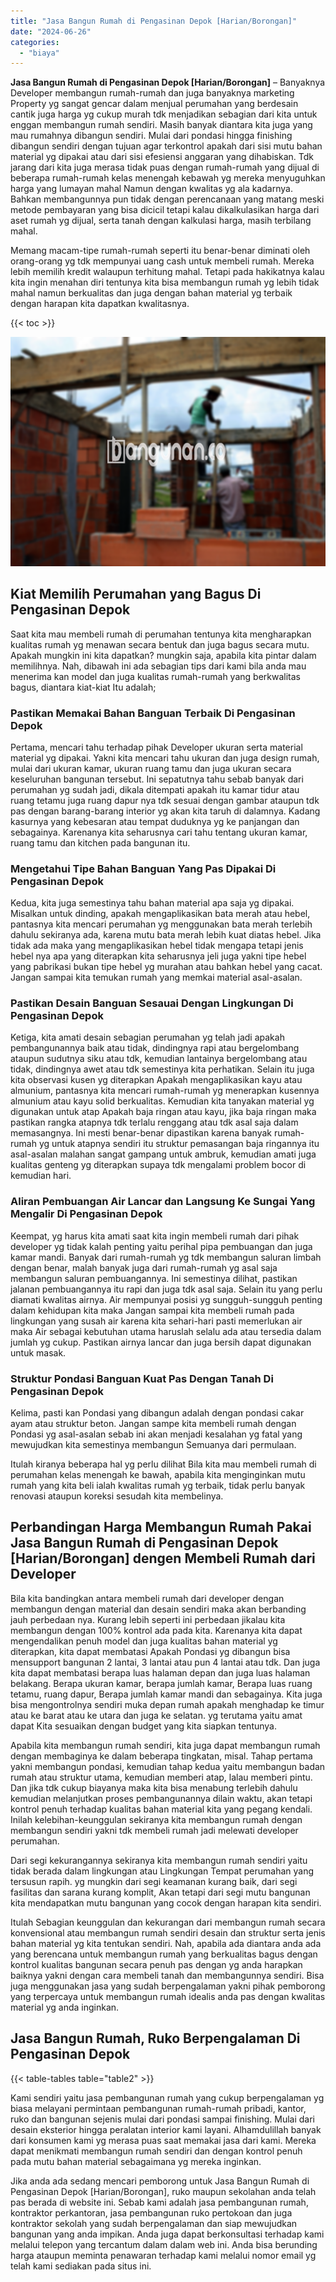 ```yaml
---
title: "Jasa Bangun Rumah di Pengasinan Depok [Harian/Borongan]"
date: "2024-06-26"
categories: 
  - "biaya"
---
```


**Jasa Bangun Rumah di Pengasinan Depok \[Harian/Borongan\]** – Banyaknya Developer membangun rumah-rumah dan juga banyaknya marketing Property yg sangat gencar dalam menjual perumahan yang berdesain cantik juga harga yg cukup murah tdk menjadikan sebagian dari kita untuk enggan membangun rumah sendiri. Masih banyak diantara kita juga yang mau rumahnya dibangun sendiri. Mulai dari pondasi hingga finishing dibangun sendiri dengan tujuan agar terkontrol apakah dari sisi mutu bahan material yg dipakai atau dari sisi efesiensi anggaran yang dihabiskan. Tdk jarang dari kita juga merasa tidak puas dengan rumah-rumah yang dijual di beberapa rumah-rumah kelas menengah kebawah yg mereka menyuguhkan harga yang lumayan mahal Namun dengan kwalitas yg ala kadarnya. Bahkan membangunnya pun tidak dengan perencanaan yang matang meski metode pembayaran yang bisa dicicil tetapi kalau dikalkulasikan harga dari aset rumah yg dijual, serta tanah dengan kalkulasi harga, masih terbilang mahal.

Memang macam-tipe rumah-rumah seperti itu benar-benar diminati oleh orang-orang yg tdk mempunyai uang cash untuk membeli rumah. Mereka lebih memilih kredit walaupun terhitung mahal. Tetapi pada hakikatnya kalau kita ingin menahan diri tentunya kita bisa membangun rumah yg lebih tidak mahal namun berkualitas dan juga dengan bahan material yg terbaik dengan harapan kita dapatkan kwalitasnya.

{{< toc >}}

![Jasa Bangun Rumah di Pengasinan Depok [Harian/Borongan]](/images/borong-bangunan-05.png)

## Kiat Memilih Perumahan yang Bagus Di Pengasinan Depok

Saat kita mau membeli rumah di perumahan tentunya kita mengharapkan kualitas rumah yg menawan secara bentuk dan juga bagus secara mutu. Apakah mungkin ini kita dapatkan? mungkin saja, apabila kita pintar dalam memilihnya. Nah, dibawah ini ada sebagian tips dari kami bila anda mau menerima kan model dan juga kualitas rumah-rumah yang berkwalitas bagus, diantara kiat-kiat Itu adalah;

### Pastikan Memakai Bahan Banguan Terbaik Di Pengasinan Depok

Pertama, mencari tahu terhadap pihak Developer ukuran serta material material yg dipakai. Yakni kita mencari tahu ukuran dan juga design rumah, mulai dari ukuran kamar, ukuran ruang tamu dan juga ukuran secara keseluruhan bangunan tersebut. Ini sepatutnya tahu sebab banyak dari perumahan yg sudah jadi, dikala ditempati apakah itu kamar tidur atau ruang tetamu juga ruang dapur nya tdk sesuai dengan gambar ataupun tdk pas dengan barang-barang interior yg akan kita taruh di dalamnya. Kadang kasurnya yang kebesaran atau tempat duduknya yg ke panjangan dan sebagainya. Karenanya kita seharusnya cari tahu tentang ukuran kamar, ruang tamu dan kitchen pada bangunan itu.

### Mengetahui Tipe Bahan Banguan Yang Pas Dipakai Di Pengasinan Depok

Kedua, kita juga semestinya tahu bahan material apa saja yg dipakai. Misalkan untuk dinding, apakah mengaplikasikan bata merah atau hebel, pantasnya kita mencari perumahan yg menggunakan bata merah terlebih dahulu sekiranya ada, karena mutu bata merah lebih kuat diatas hebel. Jika tidak ada maka yang mengaplikasikan hebel tidak mengapa tetapi jenis hebel nya apa yang diterapkan kita seharusnya jeli juga yakni tipe hebel yang pabrikasi bukan tipe hebel yg murahan atau bahkan hebel yang cacat. Jangan sampai kita temukan rumah yang memkai material asal-asalan.

### Pastikan Desain Banguan Sesauai Dengan Lingkungan Di Pengasinan Depok

Ketiga, kita amati desain sebagian perumahan yg telah jadi apakah pembangunannya baik atau tidak, dindingnya rapi atau bergelombang ataupun sudutnya siku atau tdk, kemudian lantainya bergelombang atau tidak, dindingnya awet atau tdk semestinya kita perhatikan. Selain itu juga kita observasi kusen yg diterapkan Apakah mengaplikasikan kayu atau almunium, pantasnya kita mencari rumah-rumah yg menerapkan kusennya almunium atau kayu solid berkualitas. Kemudian kita tanyakan material yg digunakan untuk atap Apakah baja ringan atau kayu, jika baja ringan maka pastikan rangka atapnya tdk terlalu renggang atau tdk asal saja dalam memasangnya. Ini mesti benar-benar dipastikan karena banyak rumah-rumah yg untuk atapnya sendiri itu struktur pemasangan baja ringannya itu asal-asalan malahan sangat gampang untuk ambruk, kemudian amati juga kualitas genteng yg diterapkan supaya tdk mengalami problem bocor di kemudian hari.

### Aliran Pembuangan Air Lancar dan Langsung Ke Sungai Yang Mengalir Di Pengasinan Depok

Keempat, yg harus kita amati saat kita ingin membeli rumah dari pihak developer yg tidak kalah penting yaitu perihal pipa pembuangan dan juga kamar mandi. Banyak dari rumah-rumah yg tdk membangun saluran limbah dengan benar, malah banyak juga dari rumah-rumah yg asal saja membangun saluran pembuangannya. Ini semestinya dilihat, pastikan jalanan pembuangannya itu rapi dan juga tdk asal saja. Selain itu yang perlu diamati kwalitas airnya. Air mempunyai posisi yg sungguh-sungguh penting dalam kehidupan kita maka Jangan sampai kita membeli rumah pada lingkungan yang susah air karena kita sehari-hari pasti memerlukan air maka Air sebagai kebutuhan utama haruslah selalu ada atau tersedia dalam jumlah yg cukup. Pastikan airnya lancar dan juga bersih dapat digunakan untuk masak.

### Struktur Pondasi Banguan Kuat Pas Dengan Tanah Di Pengasinan Depok

Kelima, pasti kan Pondasi yang dibangun adalah dengan pondasi cakar ayam atau struktur beton. Jangan sampe kita membeli rumah dengan Pondasi yg asal-asalan sebab ini akan menjadi kesalahan yg fatal yang mewujudkan kita semestinya membangun Semuanya dari permulaan.

Itulah kiranya beberapa hal yg perlu dilihat Bila kita mau membeli rumah di perumahan kelas menengah ke bawah, apabila kita menginginkan mutu rumah yang kita beli ialah kwalitas rumah yg terbaik, tidak perlu banyak renovasi ataupun koreksi sesudah kita membelinya.

## Perbandingan Harga Membangun Rumah Pakai Jasa Bangun Rumah di Pengasinan Depok \[Harian/Borongan\] dengen Membeli Rumah dari Developer

Bila kita bandingkan antara membeli rumah dari developer dengan membangun dengan material dan desain sendiri maka akan berbanding jauh perbedaan nya. Kurang lebih seperti ini perbedaan jikalau kita membangun dengan 100% kontrol ada pada kita. Karenanya kita dapat mengendalikan penuh model dan juga kualitas bahan material yg diterapkan, kita dapat membatasi Apakah Pondasi yg dibangun bisa mensupport bangunan 2 lantai, 3 lantai atau pun 4 lantai atau tdk. Dan juga kita dapat membatasi berapa luas halaman depan dan juga luas halaman belakang. Berapa ukuran kamar, berapa jumlah kamar, Berapa luas ruang tetamu, ruang dapur, Berapa jumlah kamar mandi dan sebagainya. Kita juga bisa mengontrolnya sendiri muka depan rumah apakah menghadap ke timur atau ke barat atau ke utara dan juga ke selatan. yg terutama yaitu amat dapat Kita sesuaikan dengan budget yang kita siapkan tentunya.

Apabila kita membangun rumah sendiri, kita juga dapat membangun rumah dengan membaginya ke dalam beberapa tingkatan, misal. Tahap pertama yakni membangun pondasi, kemudian tahap kedua yaitu membangun badan rumah atau struktur utama, kemudian memberi atap, lalau memberi pintu. Dan jika tdk cukup biayanya maka kita bisa menabung terlebih dahulu kemudian melanjutkan proses pembangunannya dilain waktu, akan tetapi kontrol penuh terhadap kualitas bahan material kita yang pegang kendali. Inilah kelebihan-keunggulan sekiranya kita membangun rumah dengan membangun sendiri yakni tdk membeli rumah jadi melewati developer perumahan.

Dari segi kekurangannya sekiranya kita membangun rumah sendiri yaitu tidak berada dalam lingkungan atau Lingkungan Tempat perumahan yang tersusun rapih. yg mungkin dari segi keamanan kurang baik, dari segi fasilitas dan sarana kurang komplit, Akan tetapi dari segi mutu bangunan kita mendapatkan mutu bangunan yang cocok dengan harapan kita sendiri.

Itulah Sebagian keunggulan dan kekurangan dari membangun rumah secara konvensional atau membangun rumah sendiri desain dan struktur serta jenis bahan material yg kita tentukan sendiri. Nah, apabila ada diantara anda ada yang berencana untuk membangun rumah yang berkualitas bagus dengan kontrol kualitas bangunan secara penuh pas dengan yg anda harapkan baiknya yakni dengan cara membeli tanah dan membangunnya sendiri. Bisa juga menggunakan jasa yang sudah berpengalaman yakni pihak pemborong yang terpercaya untuk membangun rumah idealis anda pas dengan kwalitas material yg anda inginkan.

## Jasa Bangun Rumah, Ruko Berpengalaman Di Pengasinan Depok

{{< table-tables table="table2" >}}

Kami sendiri yaitu jasa pembangunan rumah yang cukup berpengalaman yg biasa melayani permintaan pembangunan rumah-rumah pribadi, kantor, ruko dan bangunan sejenis mulai dari pondasi sampai finishing. Mulai dari desain eksterior hingga peralatan interior kami layani. Alhamdulillah banyak dari konsumen kami yg merasa puas saat memakai jasa dari kami. Mereka dapat menikmati membangun rumah sendiri dan dengan kontrol penuh pada mutu bahan material sebagaimana yg mereka inginkan.

Jika anda ada sedang mencari pemborong untuk Jasa Bangun Rumah di Pengasinan Depok \[Harian/Borongan\], ruko maupun sekolahan anda telah pas berada di website ini. Sebab kami adalah jasa pembangunan rumah, kontraktor perkantoran, jasa pembangunan ruko pertokoan dan juga kontraktor sekolah yang sudah berpengalaman dan siap mewujudkan bangunan yang anda impikan. Anda juga dapat berkonsultasi terhadap kami melalui telepon yang tercantum dalam dalam web ini. Anda bisa berunding harga ataupun meminta penawaran terhadap kami melalui nomor email yg telah kami sediakan pada situs ini.
